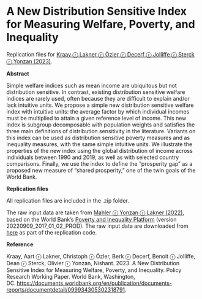 # A New Distribution Sensitive Index for Measuring Welfare, Poverty, and Inequality

Replication files for [Kraay ⓡ Lakner ⓡ Özler ⓡ Decerf ⓡ Jolliffe ⓡ Sterck ⓡ Yonzan (2023)](https://documents.worldbank.org/en/publication/documents-reports/documentdetail/099934305302318791). 

**Abstract**

Simple welfare indices such as mean income are ubiquitous but not distribution sensitive. In contrast, existing distribution sensitive welfare indices are rarely used, often because they are difficult to explain and/or lack intuitive units. We propose a simple new distribution sensitive welfare index with intuitive units:  the average factor by which individual incomes must be multiplied to attain a given reference level of income. This new index is subgroup decomposable with population weights and satisfies the three main definitions of distribution sensitivity in the literature. Variants on this index can be used as distribution sensitive poverty measures and as inequality measures, with the same simple intuitive units. We illustrate the properties of the new index using the global distribution of income across individuals between 1990 and 2019, as well as with selected country comparisons. Finally, we use the index to define the “prosperity gap” as a proposed new measure of “shared prosperity,” one of the twin goals of the World Bank.

**Replication files**

All replication files are included in the .zip folder. 

The raw input data are taken from [Mahler ⓡ Yonzan ⓡ Lakner (2022)](https://doi.org/10.1596/1813-9450-10198), based on the World Bank’s [Poverty and Inequality Platform](https://pip.worldbank.org/home) (version 20220909_2017_01_02_PROD). The raw input data are downloaded from [here](https://datacatalog.worldbank.org/search/dataset/0064304/1000-binned-global-distribution) as part of the replication code. 

**Reference**

Kraay, Aart ⓡ Lakner, Christoph ⓡ Özler, Berk ⓡ Decerf, Benoit ⓡ Jolliffe, Dean ⓡ Sterck, Olivier ⓡ Yonzan, Nishant. 2023. A New Distribution Sensitive Index for Measuring Welfare, Poverty, and Inequality. Policy Research Working Paper. World Bank, Washington, DC. https://documents.worldbank.org/en/publication/documents-reports/documentdetail/099934305302318791.  


